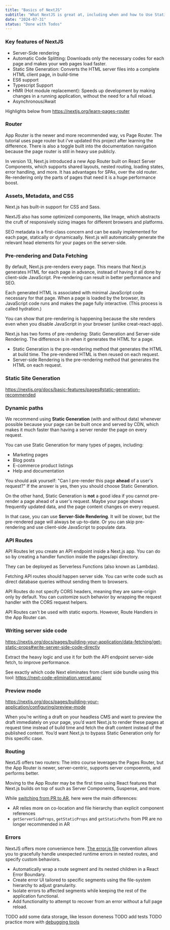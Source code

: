 ```yaml
---
title: "Basics of NextJS"
subtitle: "What NextJS is great at, including when and how to Use Static Generation v.s. Server-side Rendering"
date: "2024-07-31"
status: "Done with Todos"
---
```


### Key features of NextJS

- Server-Side rendering
- Automatic Code Splitting: Downloads only the necessary codes for each page and makes your web pages load faster.
- Static Site Generation: Converts the HTML server files into a complete HTML client page, in build-time
- ES6 support
- Typescript Support
- HMR (Hot module replacement): Speeds up development by making changes in a running application, without the need for a full reload.
- Asynchronous/Await

Highlights below from https://nextjs.org/learn-pages-router

### Router

App Router is the newer and more recommended way, vs Page Router. The tutorial uses page router but i've updated this project after learning the difference. There is also a toggle built into the documentation navigation because the page router is still in heavy use publicly.

In version 13, Next.js introduced a new App Router built on React Server Components, which supports shared layouts, nested routing, loading states, error handling, and more. It has advantages for SPAs, over the old router. Re-rendering only the parts of pages that need it is a huge performance boost.

### Assets, Metadata, and CSS

Next.js has built-in support for CSS and Sass.

NextJS also has some optimized components, like Image, which abstracts the cruft of responsively sizing images for different browsers and platforms.

SEO metadata is a first-class concern and can be easily implemented for each page, statically or dynamicaally. Next.js will automatically generate the relevant head elements for your pages on the server-side.

### Pre-rendering and Data Fetching

By default, Next.js pre-renders every page. This means that Next.js generates HTML for each page in advance, instead of having it all done by client-side JavaScript. Pre-rendering can result in better performance and SEO.

Each generated HTML is associated with minimal JavaScript code necessary for that page. When a page is loaded by the browser, its JavaScript code runs and makes the page fully interactive. (This process is called hydration.)

You can show that pre-rendering is happening because the site renders even when you disable JavaScript in your browser (unlike creat-react-app).

Next.js has two forms of pre-rendering: Static Generation and Server-side Rendering. The difference is in when it generates the HTML for a page.

- Static Generation is the pre-rendering method that generates the HTML at build time. The pre-rendered HTML is then reused on each request.
- Server-side Rendering is the pre-rendering method that generates the HTML on each request.

### Static Site Generation

https://nextjs.org/docs/basic-features/pages#static-generation-recommended

### Dynamic paths

We recommend using **Static Generation** (with and without data) whenever possible because your page can be built once and served by CDN, which makes it much faster than having a server render the page on every request.

You can use Static Generation for many types of pages, including:

- Marketing pages
- Blog posts
- E-commerce product listings
- Help and documentation

You should ask yourself: "Can I pre-render this page **ahead** of a user's request?" If the answer is yes, then you should choose Static Generation.

On the other hand, Static Generation is **not** a good idea if you cannot pre-render a page ahead of a user's request. Maybe your page shows frequently updated data, and the page content changes on every request.

In that case, you can use **Server-Side Rendering**. It will be slower, but the pre-rendered page will always be up-to-date. Or you can skip pre-rendering and use client-side JavaScript to populate data.

### API Routes

API Routes let you create an API endpoint inside a Next.js app. You can do so by creating a handler function inside the pages/api directory.

They can be deployed as Serverless Functions (also known as Lambdas).

Fetching API routes should happen server side. You can write code such as direct database queries without sending them to browsers.

API Routes do not specify CORS headers, meaning they are same-origin only by default. You can customize such behavior by wrapping the request handler with the CORS request helpers.

API Routes can't be used with static exports. However, Route Handlers in the App Router can.

### Writing server side code

https://nextjs.org/docs/pages/building-your-application/data-fetching/get-static-props#write-server-side-code-directly

Extract the heavy logic and use it for both the API endpoint server-side fetch, to improve performance.

See exactly which code Next eliminates from client side bundle using this tool: https://next-code-elimination.vercel.app/

### Preview mode

https://nextjs.org/docs/pages/building-your-application/configuring/preview-mode

When you’re writing a draft on your headless CMS and want to preview the draft immediately on your page, you’d want Next.js to render these pages at request time instead of build time and fetch the draft content instead of the published content. You’d want Next.js to bypass Static Generation only for this specific case.

### Routing

NextJS offers two routers: The intro course leverages the Pages Router, but the App Router is newer, server-centric, supports server compoennts, and performs better.

Moving to the App Router may be the first time using React features that Next.js builds on top of such as Server Components, Suspense, and more.

While [switching from PR to AR](https://nextjs.org/docs/pages/building-your-application/upgrading/app-router-migration), here were the main differences:

- AR relies more on co-location and file hierarchy than explicit component references
- `getServerSideProps`, `getStaticProps` and `getStaticPaths` from PR are no longer recommended in AR

### Errors

NextJS offers more convenience here. [The error.js file](https://nextjs.org/docs/app/building-your-application/routing/error-handling) convention allows you to gracefully handle unexpected runtime errors in nested routes, and specify custom behaviors.

- Automatically wrap a route segment and its nested children in a React Error Boundary.
- Create error UI tailored to specific segments using the file-system hierarchy to adjust granularity.
- Isolate errors to affected segments while keeping the rest of the application functional.
- Add functionality to attempt to recover from an error without a full page reload.

TODO add some data storage, like lesson doneness
TODO add tests
TODO practice more with [debugging tools](https://nextjs.org/docs/pages/building-your-application/configuring/debugging)
